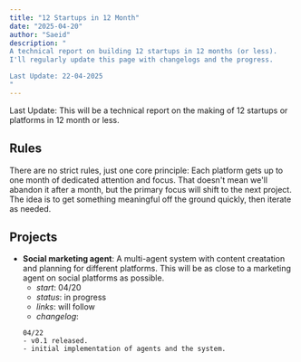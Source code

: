 ```yaml
---
title: "12 Startups in 12 Month"
date: "2025-04-20"
author: "Saeid"
description: "
A technical report on building 12 startups in 12 months (or less). 
I'll regularly update this page with changelogs and the progress.

Last Update: 22-04-2025
"
---
```


Last Update: 
This will be a technical report on the making of 12 startups or platforms in 12 month or less.

## Rules

There are no strict rules, just one core principle: 
Each platform gets up to one month of dedicated attention and focus. 
That doesn't mean we'll abandon it after a month, but the primary focus will shift to the next project. 
The idea is to get something meaningful off the ground quickly, then iterate as needed.

## Projects

- **Social marketing agent**: A multi-agent system with content creatation and planning for different platforms. 
This will be as close to a marketing agent on social platforms as possible.
    - *start*: 04/20
    - *status*: in progress
    - *links*: will follow
    - *changelog*:
    ```
    04/22
    - v0.1 released.
    - initial implementation of agents and the system.
    ```
